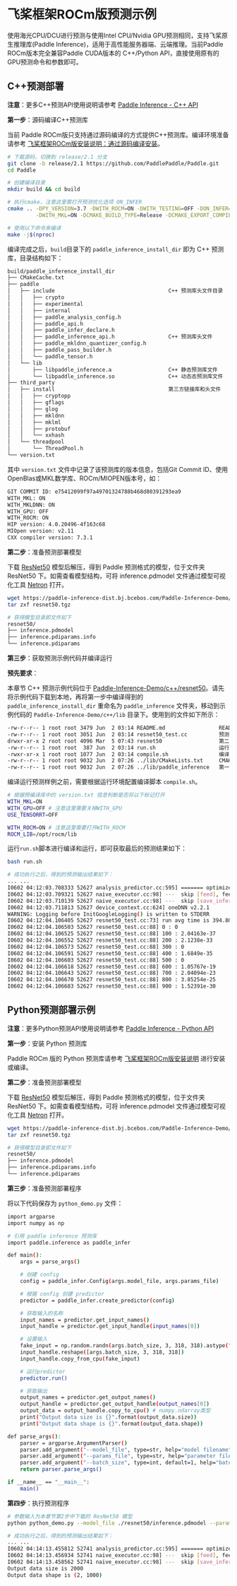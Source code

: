 # 飞桨框架ROCm版预测示例

使用海光CPU/DCU进行预测与使用Intel CPU/Nvidia GPU预测相同，支持飞桨原生推理库(Paddle Inference)，适用于高性能服务器端、云端推理。当前Paddle ROCm版本完全兼容Paddle CUDA版本的 C++/Python API，直接使用原有的GPU预测命令和参数即可。

## C++预测部署

**注意**：更多C++预测API使用说明请参考 [Paddle Inference - C++ API](https://paddle-inference.readthedocs.io/en/latest/api_reference/cxx_api_index.html)

**第一步**：源码编译C++预测库

当前 Paddle ROCm版只支持通过源码编译的方式提供C++预测库。编译环境准备请参考 [飞桨框架ROCm版安装说明：通过源码编译安装](./paddle_install_cn.html)。

```bash
# 下载源码，切换到 release/2.1 分支
git clone -b release/2.1 https://github.com/PaddlePaddle/Paddle.git
cd Paddle

# 创建编译目录
mkdir build && cd build

# 执行cmake，注意这里需打开预测优化选项 ON_INFER
cmake .. -DPY_VERSION=3.7 -DWITH_ROCM=ON -DWITH_TESTING=OFF -DON_INFER=ON \
         -DWITH_MKL=ON -DCMAKE_BUILD_TYPE=Release -DCMAKE_EXPORT_COMPILE_COMMANDS=ON

# 使用以下命令来编译
make -j$(nproc)
```

编译完成之后，`build`目录下的 `paddle_inference_install_dir` 即为 C++ 预测库，目录结构如下：

```bash
build/paddle_inference_install_dir
├── CMakeCache.txt
├── paddle
│   ├── include                                    C++ 预测库头文件目录
│   │   ├── crypto
│   │   ├── experimental
│   │   ├── internal
│   │   ├── paddle_analysis_config.h
│   │   ├── paddle_api.h
│   │   ├── paddle_infer_declare.h
│   │   ├── paddle_inference_api.h                 C++ 预测库头文件
│   │   ├── paddle_mkldnn_quantizer_config.h
│   │   ├── paddle_pass_builder.h
│   │   └── paddle_tensor.h
│   └── lib
│       ├── libpaddle_inference.a                  C++ 静态预测库文件
│       └── libpaddle_inference.so                 C++ 动态态预测库文件
├── third_party
│   ├── install                                    第三方链接库和头文件
│   │   ├── cryptopp
│   │   ├── gflags
│   │   ├── glog
│   │   ├── mkldnn
│   │   ├── mklml
│   │   ├── protobuf
│   │   └── xxhash
│   └── threadpool
│       └── ThreadPool.h
└── version.txt
```

其中 `version.txt` 文件中记录了该预测库的版本信息，包括Git Commit ID、使用OpenBlas或MKL数学库、ROCm/MIOPEN版本号，如：

```bash
GIT COMMIT ID: e75412099f97a49701324788b468d80391293ea9
WITH_MKL: ON
WITH_MKLDNN: ON
WITH_GPU: OFF
WITH_ROCM: ON
HIP version: 4.0.20496-4f163c68
MIOpen version: v2.11
CXX compiler version: 7.3.1
```

**第二步**：准备预测部署模型

下载 [ResNet50](https://paddle-inference-dist.bj.bcebos.com/Paddle-Inference-Demo/resnet50.tgz) 模型后解压，得到 Paddle 预测格式的模型，位于文件夹 ResNet50 下。如需查看模型结构，可将 inference.pdmodel 文件通过模型可视化工具 [Netron](https://netron.app/) 打开。

```bash
wget https://paddle-inference-dist.bj.bcebos.com/Paddle-Inference-Demo/resnet50.tgz
tar zxf resnet50.tgz

# 获得模型目录即文件如下
resnet50/
├── inference.pdmodel
├── inference.pdiparams.info
└── inference.pdiparams
```

**第三步**：获取预测示例代码并编译运行

**预先要求**：

本章节 C++ 预测示例代码位于 [Paddle-Inference-Demo/c++/resnet50](https://github.com/PaddlePaddle/Paddle-Inference-Demo/tree/master/c++/resnet50)。请先将示例代码下载到本地，再将第一步中编译得到的 `paddle_inference_install_dir` 重命名为 `paddle_inference` 文件夹，移动到示例代码的 `Paddle-Inference-Demo/c++/lib` 目录下。使用到的文件如下所示：

```bash
-rw-r--r-- 1 root root 3479 Jun  2 03:14 README.md                 README 说明
-rw-r--r-- 1 root root 3051 Jun  2 03:14 resnet50_test.cc          预测 C++ 源码程序
drwxr-xr-x 2 root root 4096 Mar  5 07:43 resnet50                  第二步中下载并解压的预测部署模型文件夹
-rw-r--r-- 1 root root  387 Jun  2 03:14 run.sh                    运行脚本
-rwxr-xr-x 1 root root 1077 Jun  2 03:14 compile.sh                编译脚本
-rw-r--r-- 1 root root 9032 Jun  2 07:26 ../lib/CMakeLists.txt     CMAKE 文件
-rw-r--r-- 1 root root 9032 Jun  2 07:26 ../lib/paddle_inference   第一步编译的到的 Paddle Infernece C++ 预测库文件夹
```

编译运行预测样例之前，需要根据运行环境配置编译脚本 `compile.sh`。

```bash
# 根据预编译库中的 version.txt 信息判断是否将以下标记打开
WITH_MKL=ON  
WITH_GPU=OFF # 注意这里需要关掉WITH_GPU
USE_TENSORRT=OFF

WITH_ROCM=ON # 注意这里需要打开WITH_ROCM
ROCM_LIB=/opt/rocm/lib
```

运行`run.sh`脚本进行编译和运行，即可获取最后的预测结果如下：

```bash
bash run.sh

# 成功执行之后，得到的预测输出结果如下：
... ...
I0602 04:12:03.708333 52627 analysis_predictor.cc:595] ======= optimize end =======
I0602 04:12:03.709321 52627 naive_executor.cc:98] ---  skip [feed], feed -> inputs
I0602 04:12:03.710139 52627 naive_executor.cc:98] ---  skip [save_infer_model/scale_0.tmp_1], fetch -> fetch
I0602 04:12:03.711813 52627 device_context.cc:624] oneDNN v2.2.1
WARNING: Logging before InitGoogleLogging() is written to STDERR
I0602 04:12:04.106405 52627 resnet50_test.cc:73] run avg time is 394.801 ms
I0602 04:12:04.106503 52627 resnet50_test.cc:88] 0 : 0
I0602 04:12:04.106525 52627 resnet50_test.cc:88] 100 : 2.04163e-37
I0602 04:12:04.106552 52627 resnet50_test.cc:88] 200 : 2.1238e-33
I0602 04:12:04.106573 52627 resnet50_test.cc:88] 300 : 0
I0602 04:12:04.106591 52627 resnet50_test.cc:88] 400 : 1.6849e-35
I0602 04:12:04.106603 52627 resnet50_test.cc:88] 500 : 0
I0602 04:12:04.106618 52627 resnet50_test.cc:88] 600 : 1.05767e-19
I0602 04:12:04.106643 52627 resnet50_test.cc:88] 700 : 2.04094e-23
I0602 04:12:04.106670 52627 resnet50_test.cc:88] 800 : 3.85254e-25
I0602 04:12:04.106683 52627 resnet50_test.cc:88] 900 : 1.52391e-30
```

## Python预测部署示例

**注意**：更多Python预测API使用说明请参考 [Paddle Inference - Python API](https://paddle-inference.readthedocs.io/en/latest/api_reference/python_api_index.html)

**第一步**：安装 Python 预测库

Paddle ROCm 版的 Python 预测库请参考 [飞桨框架ROCm版安装说明](./paddle_install_cn.html) 进行安装或编译。

**第二步**：准备预测部署模型

下载 [ResNet50](https://paddle-inference-dist.bj.bcebos.com/Paddle-Inference-Demo/resnet50.tgz) 模型后解压，得到 Paddle 预测格式的模型，位于文件夹 ResNet50 下。如需查看模型结构，可将 inference.pdmodel 文件通过模型可视化工具 [Netron](https://netron.app/) 打开。

```bash
wget https://paddle-inference-dist.bj.bcebos.com/Paddle-Inference-Demo/resnet50.tgz
tar zxf resnet50.tgz

# 获得模型目录即文件如下
resnet50/
├── inference.pdmodel
├── inference.pdiparams.info
└── inference.pdiparams
```

**第三步**：准备预测部署程序

将以下代码保存为 `python_demo.py` 文件：

```bash
import argparse
import numpy as np

# 引用 paddle inference 预测库
import paddle.inference as paddle_infer

def main():
    args = parse_args()

    # 创建 config
    config = paddle_infer.Config(args.model_file, args.params_file)

    # 根据 config 创建 predictor
    predictor = paddle_infer.create_predictor(config)

    # 获取输入的名称
    input_names = predictor.get_input_names()
    input_handle = predictor.get_input_handle(input_names[0])

    # 设置输入
    fake_input = np.random.randn(args.batch_size, 3, 318, 318).astype("float32")
    input_handle.reshape([args.batch_size, 3, 318, 318])
    input_handle.copy_from_cpu(fake_input)

    # 运行predictor
    predictor.run()

    # 获取输出
    output_names = predictor.get_output_names()
    output_handle = predictor.get_output_handle(output_names[0])
    output_data = output_handle.copy_to_cpu() # numpy.ndarray类型
    print("Output data size is {}".format(output_data.size))
    print("Output data shape is {}".format(output_data.shape))

def parse_args():
    parser = argparse.ArgumentParser()
    parser.add_argument("--model_file", type=str, help="model filename")
    parser.add_argument("--params_file", type=str, help="parameter filename")
    parser.add_argument("--batch_size", type=int, default=1, help="batch size")
    return parser.parse_args()

if __name__ == "__main__":
    main()
```

**第四步**：执行预测程序

```bash
# 参数输入为本章节第2步中下载的 ResNet50 模型
python python_demo.py --model_file ./resnet50/inference.pdmodel --params_file ./resnet50/inference.pdiparams --batch_size 2

# 成功执行之后，得到的预测输出结果如下：
... ...
I0602 04:14:13.455812 52741 analysis_predictor.cc:595] ======= optimize end =======
I0602 04:14:13.456934 52741 naive_executor.cc:98] ---  skip [feed], feed -> inputs
I0602 04:14:13.458562 52741 naive_executor.cc:98] ---  skip [save_infer_model/scale_0.tmp_1], fetch -> fetch
Output data size is 2000
Output data shape is (2, 1000)
```
